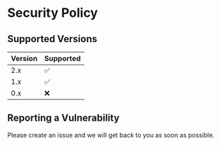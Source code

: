 # Security Policy

## Supported Versions

| Version | Supported          |
| ------- | ------------------ |
| 2.x   | :white_check_mark: |
| 1.x  | :white_check_mark: |
| 0.x  | :x:                |


## Reporting a Vulnerability
Please create an issue and we will get back to you as soon as possible.
